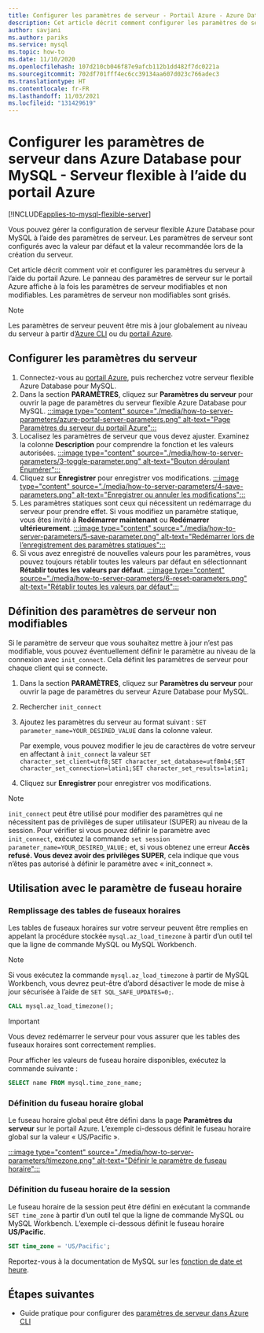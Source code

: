 ```yaml
---
title: Configurer les paramètres de serveur - Portail Azure - Azure Database pour serveur flexible MySQL
description: Cet article décrit comment configurer les paramètres de serveur MySQL dans Azure Database pour serveur flexible MySQL à l’aide du portail Azure.
author: savjani
ms.author: pariks
ms.service: mysql
ms.topic: how-to
ms.date: 11/10/2020
ms.openlocfilehash: 107d210cb046f87e9afcb112b1dd482f7dc0221a
ms.sourcegitcommit: 702df701fff4ec6cc39134aa607d023c766adec3
ms.translationtype: HT
ms.contentlocale: fr-FR
ms.lasthandoff: 11/03/2021
ms.locfileid: "131429619"
---
```

# <a name="configure-server-parameters-in-azure-database-for-mysql---flexible-server-using-the-azure-portal"></a>Configurer les paramètres de serveur dans Azure Database pour MySQL - Serveur flexible à l’aide du portail Azure

[!INCLUDE[applies-to-mysql-flexible-server](../includes/applies-to-mysql-flexible-server.md)]


Vous pouvez gérer la configuration de serveur flexible Azure Database pour MySQL à l’aide des paramètres de serveur. Les paramètres de serveur sont configurés avec la valeur par défaut et la valeur recommandée lors de la création du serveur.

Cet article décrit comment voir et configurer les paramètres du serveur à l’aide du portail Azure. Le panneau des paramètres de serveur sur le portail Azure affiche à la fois les paramètres de serveur modifiables et non modifiables. Les paramètres de serveur non modifiables sont grisés.

>[!Note]
> Les paramètres de serveur peuvent être mis à jour globalement au niveau du serveur à partir d’[Azure CLI](./how-to-configure-server-parameters-cli.md) ou du [portail Azure](./how-to-configure-server-parameters-portal.md).

## <a name="configure-server-parameters"></a>Configurer les paramètres du serveur

1. Connectez-vous au [portail Azure](https://portal.azure.com), puis recherchez votre serveur flexible Azure Database pour MySQL.
2. Dans la section **PARAMÈTRES**, cliquez sur **Paramètres du serveur** pour ouvrir la page de paramètres du serveur flexible Azure Database pour MySQL.
[:::image type="content" source="./media/how-to-server-parameters/azure-portal-server-parameters.png" alt-text="Page Paramètres du serveur du portail Azure":::](./media/how-to-server-parameters/azure-portal-server-parameters.png#lightbox)
3. Localisez les paramètres de serveur que vous devez ajuster. Examinez la colonne **Description** pour comprendre la fonction et les valeurs autorisées.
[:::image type="content" source="./media/how-to-server-parameters/3-toggle-parameter.png" alt-text="Bouton déroulant Énumérer":::](./media/how-to-server-parameters/3-toggle-parameter.png#lightbox)
4. Cliquez sur **Enregistrer** pour enregistrer vos modifications.
[:::image type="content" source="./media/how-to-server-parameters/4-save-parameters.png" alt-text="Enregistrer ou annuler les modifications":::](./media/how-to-server-parameters/4-save-parameters.png#lightbox)
5. Les paramètres statiques sont ceux qui nécessitent un redémarrage du serveur pour prendre effet. Si vous modifiez un paramètre statique, vous êtes invité à **Redémarrer maintenant** ou **Redémarrer ultérieurement**.
[:::image type="content" source="./media/how-to-server-parameters/5-save-parameter.png" alt-text="Redémarrer lors de l’enregistrement des paramètres statiques":::](./media/how-to-server-parameters/5-save-parameter.png#lightbox)
6. Si vous avez enregistré de nouvelles valeurs pour les paramètres, vous pouvez toujours rétablir toutes les valeurs par défaut en sélectionnant **Rétablir toutes les valeurs par défaut**.
[:::image type="content" source="./media/how-to-server-parameters/6-reset-parameters.png" alt-text="Rétablir toutes les valeurs par défaut":::](./media/how-to-server-parameters/6-reset-parameters.png#lightbox)

## <a name="setting-non-modifiable-server-parameters"></a>Définition des paramètres de serveur non modifiables

Si le paramètre de serveur que vous souhaitez mettre à jour n’est pas modifiable, vous pouvez éventuellement définir le paramètre au niveau de la connexion avec `init_connect`. Cela définit les paramètres de serveur pour chaque client qui se connecte.

1. Dans la section **PARAMÈTRES**, cliquez sur **Paramètres du serveur** pour ouvrir la page de paramètres du serveur Azure Database pour MySQL.
2. Rechercher `init_connect`
3. Ajoutez les paramètres du serveur au format suivant : `SET parameter_name=YOUR_DESIRED_VALUE` dans la colonne valeur.

    Par exemple, vous pouvez modifier le jeu de caractères de votre serveur en affectant à `init_connect` la valeur `SET character_set_client=utf8;SET character_set_database=utf8mb4;SET character_set_connection=latin1;SET character_set_results=latin1;`
4. Cliquez sur **Enregistrer** pour enregistrer vos modifications.

>[!Note]
> `init_connect` peut être utilisé pour modifier des paramètres qui ne nécessitent pas de privilèges de super utilisateur (SUPER) au niveau de la session. Pour vérifier si vous pouvez définir le paramètre avec `init_connect`, exécutez la commande `set session parameter_name=YOUR_DESIRED_VALUE;` et, si vous obtenez une erreur **Accès refusé. Vous devez avoir des privilèges SUPER**, cela indique que vous n’êtes pas autorisé à définir le paramètre avec « init_connect ».

## <a name="working-with-the-time-zone-parameter"></a>Utilisation avec le paramètre de fuseau horaire

### <a name="populating-the-time-zone-tables"></a>Remplissage des tables de fuseaux horaires

Les tables de fuseaux horaires sur votre serveur peuvent être remplies en appelant la procédure stockée `mysql.az_load_timezone` à partir d’un outil tel que la ligne de commande MySQL ou MySQL Workbench.

> [!NOTE]
> Si vous exécutez la commande `mysql.az_load_timezone` à partir de MySQL Workbench, vous devrez peut-être d’abord désactiver le mode de mise à jour sécurisée à l’aide de `SET SQL_SAFE_UPDATES=0;`.

```sql
CALL mysql.az_load_timezone();
```

> [!IMPORTANT]
>Vous devez redémarrer le serveur pour vous assurer que les tables des fuseaux horaires sont correctement remplies.<!-- FIX ME To restart the server, use the [Azure portal](how-to-restart-server-portal.md) or [CLI](how-to-restart-server-cli.md).-->

Pour afficher les valeurs de fuseau horaire disponibles, exécutez la commande suivante :

```sql
SELECT name FROM mysql.time_zone_name;
```

### <a name="setting-the-global-level-time-zone"></a>Définition du fuseau horaire global

Le fuseau horaire global peut être défini dans la page **Paramètres du serveur** sur le portail Azure. L’exemple ci-dessous définit le fuseau horaire global sur la valeur « US/Pacific ».

[:::image type="content" source="./media/how-to-server-parameters/timezone.png" alt-text="Définir le paramètre de fuseau horaire":::](./media/how-to-server-parameters/timezone.png#lightbox)

### <a name="setting-the-session-level-time-zone"></a>Définition du fuseau horaire de la session

Le fuseau horaire de la session peut être défini en exécutant la commande `SET time_zone` à partir d’un outil tel que la ligne de commande MySQL ou MySQL Workbench. L’exemple ci-dessous définit le fuseau horaire **US/Pacific**.

```sql
SET time_zone = 'US/Pacific';
```

Reportez-vous à la documentation de MySQL sur les [fonction de date et heure](https://dev.mysql.com/doc/refman/5.7/en/date-and-time-functions.html#function_convert-tz).

## <a name="next-steps"></a>Étapes suivantes

- Guide pratique pour configurer des [paramètres de serveur dans Azure CLI](./how-to-configure-server-parameters-cli.md)
